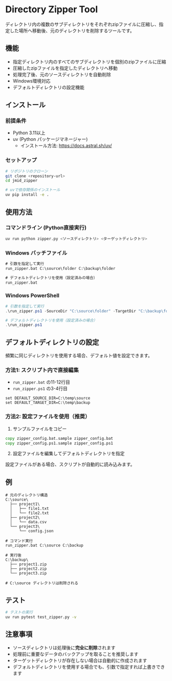 # Directory Zipper Tool

ディレクトリ内の複数のサブディレクトリをそれぞれzipファイルに圧縮し、指定した場所へ移動後、元のディレクトリを削除するツールです。

## 機能

- 指定ディレクトリ内のすべてのサブディレクトリを個別のzipファイルに圧縮
- 圧縮したzipファイルを指定したディレクトリへ移動
- 処理完了後、元のソースディレクトリを自動削除
- Windows環境対応
- デフォルトディレクトリの設定機能

## インストール

### 前提条件

- Python 3.11以上
- uv (Python パッケージマネージャー)
  - インストール方法: https://docs.astral.sh/uv/

### セットアップ

```bash
# リポジトリのクローン
git clone <repository-url>
cd jmid_zipper

# uvで依存関係のインストール
uv pip install -e .
```

## 使用方法

### コマンドライン (Python直接実行)

```bash
uv run python zipper.py <ソースディレクトリ> <ターゲットディレクトリ>
```

### Windows バッチファイル

```cmd
# 引数を指定して実行
run_zipper.bat C:\source\folder C:\backup\folder

# デフォルトディレクトリを使用（設定済みの場合）
run_zipper.bat
```

### Windows PowerShell

```powershell
# 引数を指定して実行
.\run_zipper.ps1 -SourceDir "C:\source\folder" -TargetDir "C:\backup\folder"

# デフォルトディレクトリを使用（設定済みの場合）
.\run_zipper.ps1
```

## デフォルトディレクトリの設定

頻繁に同じディレクトリを使用する場合、デフォルト値を設定できます。

### 方法1: スクリプト内で直接編集

- `run_zipper.bat` の11-12行目
- `run_zipper.ps1` の3-4行目

```batch
set DEFAULT_SOURCE_DIR=C:\temp\source
set DEFAULT_TARGET_DIR=C:\temp\backup
```

### 方法2: 設定ファイルを使用（推奨）

1. サンプルファイルをコピー
```cmd
copy zipper_config.bat.sample zipper_config.bat
copy zipper_config.ps1.sample zipper_config.ps1
```

2. 設定ファイルを編集してデフォルトディレクトリを指定

設定ファイルがある場合、スクリプトが自動的に読み込みます。

## 例

```
# 元のディレクトリ構造
C:\source\
  ├── project1\
  │   ├── file1.txt
  │   └── file2.txt
  ├── project2\
  │   └── data.csv
  └── project3\
      └── config.json

# コマンド実行
run_zipper.bat C:\source C:\backup

# 実行後
C:\backup\
  ├── project1.zip
  ├── project2.zip
  └── project3.zip

# C:\source ディレクトリは削除される
```

## テスト

```bash
# テストの実行
uv run pytest test_zipper.py -v
```

## 注意事項

- ソースディレクトリは処理後に**完全に削除**されます
- 処理前に重要なデータのバックアップを取ることを推奨します
- ターゲットディレクトリが存在しない場合は自動的に作成されます
- デフォルトディレクトリを使用する場合でも、引数で指定すれば上書きできます